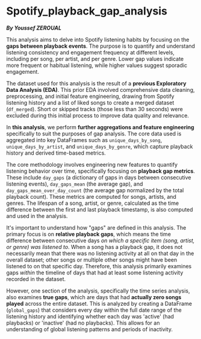# Spotify_playback_gap_analysis
 ***By Youssef ZEROUAL***

This analysis aims to delve into Spotify listening habits by focusing on the **gaps between playback events**. The purpose is to quantify and understand listening consistency and engagement frequency at different levels, including per song, per artist, and per genre. Lower gap values indicate more frequent or habitual listening, while higher values suggest sporadic engagement.

The dataset used for this analysis is the result of a **previous Exploratory Data Analysis (EDA)**. This prior EDA involved comprehensive data cleaning, preprocessing, and initial feature engineering, drawing from Spotify listening history and a list of liked songs to create a merged dataset (`df_merged`). Short or skipped tracks (those less than 30 seconds) were excluded during this initial process to improve data quality and relevance.

In **this analysis**, we perform **further aggregations and feature engineering** specifically to suit the purposes of gap analysis. The core data used is aggregated into key DataFrames such as `unique_days_by_song`, `unique_days_by_artist`, and `unique_days_by_genre`, which capture playback history and derived time-based metrics.

The core methodology involves engineering new features to quantify listening behavior over time, specifically focusing on **playback gap metrics**. These include `day_gaps` (a dictionary of gaps in days between consecutive listening events), `day_gaps_mean` (the average gap), and `day_gaps_mean_over_day_count` (the average gap normalized by the total playback count). These metrics are computed for songs, artists, and genres. The lifespan of a song, artist, or genre, calculated as the time difference between the first and last playback timestamp, is also computed and used in the analysis.

It's important to understand how "gaps" are defined in this analysis. The primary focus is on **relative playback gaps**, which means the time difference between consecutive days *on which a specific item (song, artist, or genre) was listened to*. When a song has a playback gap, it does not necessarily mean that there was no listening activity at all on that day in the overall dataset; other songs or multiple other songs might have been listened to on that specific day. Therefore, this analysis primarily examines gaps *within* the timeline of days that had at least some listening activity recorded in the dataset.

However, one section of the analysis, specifically the time series analysis, also examines **true gaps**, which are days that had **actually zero songs played** across the entire dataset. This is analyzed by creating a DataFrame (`global_gaps`) that considers every day within the full date range of the listening history and identifying whether each day was 'active' (had playbacks) or 'inactive' (had no playbacks). This allows for an understanding of global listening patterns and periods of inactivity.
